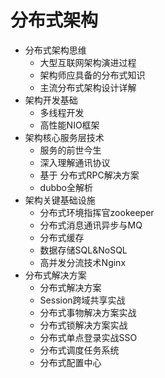#   分布式架构
-   分布式架构思维
    -   大型互联网架构演进过程
    -   架构师应具备的分布式知识
    -   主流分布式架构设计详解
-   架构开发基础
    -   多线程开发
    -   高性能NIO框架
-   架构核心服务层技术
    -   服务的前世今生
    -   深入理解通讯协议
    -   基于 分布式RPC解决方案
    -   dubbo全解析
-   架构关键基础设施
    -   分布式环境指挥官zookeeper
    -   分布式消息通讯异步与MQ
    -   分布式缓存
    -   数据存储SQL&NoSQL
    -   高并发分流技术Nginx
-   分布式解决方案
    -   分布式解决方案
    -   Session跨域共享实战
    -   分布式事物解决方案实战
    -   分布式锁解决方案实战
    -   分布式单点登录实战SSO
    -   分布式调度任务系统
    -   分布式配置中心